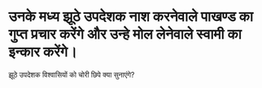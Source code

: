 # उनके मध्य झूठे उपदेशक नाश करनेवाले पाखण्ड का गुप्त प्रचार करेंगे और उन्हे मोल लेनेवाले स्वामी का इन्कार करेंगे।
झूठे उपदेशक विश्वासियों को चोरी छिपे क्या सुनाएंगे?
